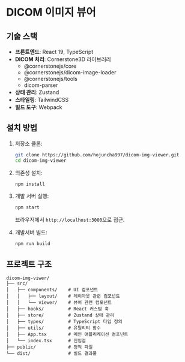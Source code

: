 # DICOM 이미지 뷰어


## 기술 스택

- **프론트엔드**: React 19, TypeScript
- **DICOM 처리**: Cornerstone3D 라이브러리
  - @cornerstonejs/core
  - @cornerstonejs/dicom-image-loader
  - @cornerstonejs/tools
  - dicom-parser
- **상태 관리**: Zustand
- **스타일링**: TailwindCSS
- **빌드 도구**: Webpack

## 설치 방법

1. 저장소 클론:
   ```bash
   git clone https://github.com/hojuncha997/dicom-img-viewer.git
   cd dicom-img-viewer
   ```

2. 의존성 설치:
   ```bash
   npm install
   ```

3. 개발 서버 실행:
   ```bash
   npm start
   ```
   브라우저에서 `http://localhost:3000`으로 접근.

4. 개발서버 빌드:
    ```bash
   npm run build
   ```

## 프로젝트 구조

```
dicom-img-viwer/
├── src/
│   ├── components/    # UI 컴포넌트
│   │   ├── layout/    # 레이아웃 관련 컴포넌트
│   │   └── viewer/    # 뷰어 관련 컴포넌트
│   ├── hooks/         # React 커스텀 훅
│   ├── store/         # Zustand 상태 관리
│   ├── types/         # TypeScript 타입 정의
│   ├── utils/         # 유틸리티 함수
│   ├── App.tsx        # 메인 애플리케이션 컴포넌트
│   └── index.tsx      # 진입점
├── public/            # 정적 파일
└── dist/              # 빌드 결과물
```
